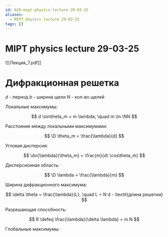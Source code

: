 ```yaml
---
id: 628-mipt-physics-lecture-29-03-25
aliases:
  - MIPT physics lecture 29-03-25
tags: []
---
```


# MIPT physics lecture 29-03-25

![[Лекция_7.pdf]]

# Дифракционная решетка

$d$ - период
$b$ - ширина щели
$N$ - кол-во щелей

Локальные максимумы:

$$
d \sin\theta_m = m \lambda, \quad m \in \NN
$$

Расстояние между локальными максимумами:

$$
\D \theta_m = \frac{\lambda}{d}
$$

Угловая дисперсия:

$$
\dv{\lambda}{\theta_m} = \frac{m}{d\ \cos\theta_m}
$$

Дисперсионная область:

$$
\D \lambda = \frac{\lambda}{m}
$$

Ширина дифракционного максимума:

$$
\delta \theta = \frac{\lambda}{L}, \quad
L = N d - \textit{длина решетки}
$$

Разрешающая способность:

$$
R \defeq \frac{\lambda}{\delta \lambda} = m N
$$

Глобальные максимумы:

